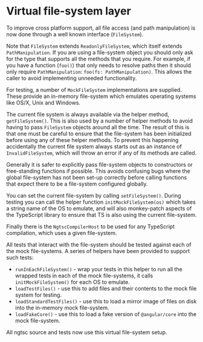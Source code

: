 # Virtual file-system layer

To improve cross platform support, all file access (and path manipulation)
is now done through a well known interface (`FileSystem`).

Note that `FileSystem` extends `ReadonlyFileSystem`, which itself extends
`PathManipulation`.
If you are using a file-system object you should only ask for the type that supports
all the methods that you require.
For example, if you have a function (`foo()`) that only needs to resolve paths then
it should only require `PathManipulation`: `foo(fs: PathManipulation)`.
This allows the caller to avoid implementing unneeded functionality.

For testing, a number of `MockFileSystem` implementations are supplied.
These provide an in-memory file-system which emulates operating systems
like OS/X, Unix and Windows.

The current file system is always available via the helper method,
`getFileSystem()`. This is also used by a number of helper
methods to avoid having to pass `FileSystem` objects around all the time.
The result of this is that one must be careful to ensure that the file-system
has been initialized before using any of these helper methods.
To prevent this happening accidentally the current file system always starts out
as an instance of `InvalidFileSystem`, which will throw an error if any of its
methods are called.

Generally it is safer to explicitly pass file-system objects to constructors or
free-standing functions if possible. This avoids confusing bugs where the
global file-system has not been set-up correctly before calling functions that
expect there to be a file-system configured globally.

You can set the current file-system by calling `setFileSystem()`.
During testing you can call the helper function `initMockFileSystem(os)`
which takes a string name of the OS to emulate, and will also monkey-patch
aspects of the TypeScript library to ensure that TS is also using the
current file-system.

Finally there is the `NgtscCompilerHost` to be used for any TypeScript
compilation, which uses a given file-system.

All tests that interact with the file-system should be tested against each
of the mock file-systems. A series of helpers have been provided to support
such tests:

* `runInEachFileSystem()` - wrap your tests in this helper to run all the
wrapped tests in each of the mock file-systems, it calls `initMockFileSystem()`
for each OS to emulate.
* `loadTestFiles()` - use this to add files and their contents
to the mock file system for testing.
* `loadStandardTestFiles()` - use this to load a mirror image of files on
disk into the in-memory mock file-system.
* `loadFakeCore()` - use this to load a fake version of `@angular/core`
into the mock file-system.

All ngtsc source and tests now use this virtual file-system setup.
